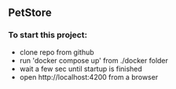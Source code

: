 ## PetStore

### To start this project:
- clone repo from github
- run 'docker compose up' from ./docker folder
- wait a few sec until startup is finished
- open http://localhost:4200 from a browser
